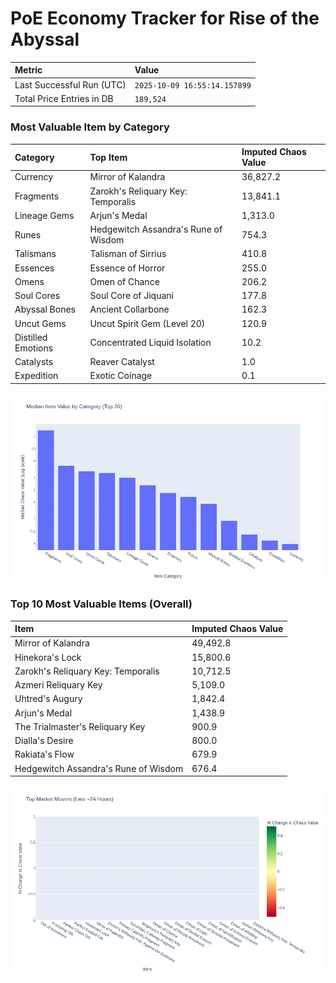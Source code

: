 # PoE Economy Tracker for Rise of the Abyssal

<!-- START_MAINTENANCE -->
| Metric | Value |
|:---|:---|
| Last Successful Run (UTC) | `2025-10-09 16:55:14.157899` |
| Total Price Entries in DB | `189,524` |

<!-- END_MAINTENANCE -->

<!-- START_DATAFRAME_DEBUG -->
<!-- END_DATAFRAME_DEBUG -->

<!-- START_CATEGORY_ANALYSIS -->
### Most Valuable Item by Category
| Category | Top Item | Imputed Chaos Value |
| :--- | :--- | :--- |
| Currency | Mirror of Kalandra | 36,827.2 |
| Fragments | Zarokh's Reliquary Key: Temporalis | 13,841.1 |
| Lineage Gems | Arjun's Medal | 1,313.0 |
| Runes | Hedgewitch Assandra's Rune of Wisdom | 754.3 |
| Talismans | Talisman of Sirrius | 410.8 |
| Essences | Essence of Horror | 255.0 |
| Omens | Omen of Chance | 206.2 |
| Soul Cores | Soul Core of Jiquani | 177.8 |
| Abyssal Bones | Ancient Collarbone | 162.3 |
| Uncut Gems | Uncut Spirit Gem (Level 20) | 120.9 |
| Distilled Emotions | Concentrated Liquid Isolation | 10.2 |
| Catalysts | Reaver Catalyst | 1.0 |
| Expedition | Exotic Coinage | 0.1 |


![Category Analysis Chart](charts/category_analysis.png)
<!-- END_ANALYSIS -->

<!-- START_ANALYSIS -->
### Top 10 Most Valuable Items (Overall)
| Item | Imputed Chaos Value |
| :--- | :--- |
| Mirror of Kalandra | 49,492.8 |
| Hinekora's Lock | 15,800.6 |
| Zarokh's Reliquary Key: Temporalis | 10,712.5 |
| Azmeri Reliquary Key | 5,109.0 |
| Uhtred's Augury | 1,842.4 |
| Arjun's Medal | 1,438.9 |
| The Trialmaster's Reliquary Key | 900.9 |
| Dialla's Desire | 800.0 |
| Rakiata's Flow | 679.9 |
| Hedgewitch Assandra's Rune of Wisdom | 676.4 |


![Market Movers Chart](charts/market_movers.png)
<!-- END_ANALYSIS -->
